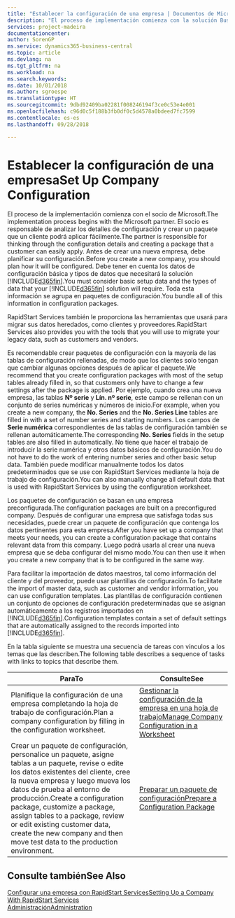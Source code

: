 ```yaml
---
title: "Establecer la configuración de una empresa | Documentos de Microsoft"
description: "El proceso de implementación comienza con la solución Business Central requerida. Toda esta información se agrupa en paquetes de configuración."
services: project-madeira
documentationcenter: 
author: SorenGP
ms.service: dynamics365-business-central
ms.topic: article
ms.devlang: na
ms.tgt_pltfrm: na
ms.workload: na
ms.search.keywords: 
ms.date: 10/01/2018
ms.author: sgroespe
ms.translationtype: HT
ms.sourcegitcommit: 9dbd92409ba02281f008246194f3ce0c53e4e001
ms.openlocfilehash: c96d0c5f188b3fb0df0c5d4578a0bdeed7fc7599
ms.contentlocale: es-es
ms.lasthandoff: 09/28/2018

---
```

# <a name="set-up-company-configuration"></a><span data-ttu-id="759ba-104">Establecer la configuración de una empresa</span><span class="sxs-lookup"><span data-stu-id="759ba-104">Set Up Company Configuration</span></span>
<span data-ttu-id="759ba-105">El proceso de la implementación comienza con el socio de Microsoft.</span><span class="sxs-lookup"><span data-stu-id="759ba-105">The implementation process begins with the Microsoft partner.</span></span> <span data-ttu-id="759ba-106">El socio es responsable de analizar los detalles de configuración y crear un paquete que un cliente podrá aplicar fácilmente.</span><span class="sxs-lookup"><span data-stu-id="759ba-106">The partner is responsible for thinking through the configuration details and creating a package that a customer can easily apply.</span></span> <span data-ttu-id="759ba-107">Antes de crear una nueva empresa, debe planificar su configuración.</span><span class="sxs-lookup"><span data-stu-id="759ba-107">Before you create a new company, you should plan how it will be configured.</span></span> <span data-ttu-id="759ba-108">Debe tener en cuenta los datos de configuración básica y tipos de datos que necesitará la solución [!INCLUDE[d365fin](includes/d365fin_md.md)].</span><span class="sxs-lookup"><span data-stu-id="759ba-108">You must consider basic setup data and the types of data that your [!INCLUDE[d365fin](includes/d365fin_md.md)] solution will require.</span></span> <span data-ttu-id="759ba-109">Toda esta información se agrupa en paquetes de configuración.</span><span class="sxs-lookup"><span data-stu-id="759ba-109">You bundle all of this information in configuration packages.</span></span>

<span data-ttu-id="759ba-110">RapidStart Services también le proporciona las herramientas que usará para migrar sus datos heredados, como clientes y proveedores.</span><span class="sxs-lookup"><span data-stu-id="759ba-110">RapidStart Services also provides you with the tools that you will use to migrate your legacy data, such as customers and vendors.</span></span>  

<span data-ttu-id="759ba-111">Es recomendable crear paquetes de configuración con la mayoría de las tablas de configuración rellenadas, de modo que los clientes solo tengan que cambiar algunas opciones después de aplicar el paquete.</span><span class="sxs-lookup"><span data-stu-id="759ba-111">We recommend that you create configuration packages with most of the setup tables already filled in, so that customers only have to change a few settings after the package is applied.</span></span> <span data-ttu-id="759ba-112">Por ejemplo, cuando crea una nueva empresa, las tablas **Nº serie** y **Lín. nº serie**, este campo se rellenan con un conjunto de series numéricas y números de inicio.</span><span class="sxs-lookup"><span data-stu-id="759ba-112">For example, when you create a new company, the **No. Series** and the **No. Series Line** tables are filled in with a set of number series and starting numbers.</span></span> <span data-ttu-id="759ba-113">Los campos de **Serie numérica** correspondientes de las tablas de configuración también se rellenan automáticamente.</span><span class="sxs-lookup"><span data-stu-id="759ba-113">The corresponding **No. Series** fields in the setup tables are also filled in automatically.</span></span> <span data-ttu-id="759ba-114">No tiene que hacer el trabajo de introducir la serie numérica y otros datos básicos de configuración.</span><span class="sxs-lookup"><span data-stu-id="759ba-114">You do not have to do the work of entering number series and other basic setup data.</span></span> <span data-ttu-id="759ba-115">También puede modificar manualmente todos los datos predeterminados que se use con RapidStart Services mediante la hoja de trabajo de configuración.</span><span class="sxs-lookup"><span data-stu-id="759ba-115">You can also manually change all default data that is used with RapidStart Services by using the configuration worksheet.</span></span>  

<span data-ttu-id="759ba-116">Los paquetes de configuración se basan en una empresa preconfigurada.</span><span class="sxs-lookup"><span data-stu-id="759ba-116">The configuration packages are built on a preconfigured company.</span></span> <span data-ttu-id="759ba-117">Después de configurar una empresa que satisfaga todas sus necesidades, puede crear un paquete de configuración que contenga los datos pertinentes para esta empresa.</span><span class="sxs-lookup"><span data-stu-id="759ba-117">After you have set up a company that meets your needs, you can create a configuration package that contains relevant data from this company.</span></span> <span data-ttu-id="759ba-118">Luego podrá usarla al crear una nueva empresa que se deba configurar del mismo modo.</span><span class="sxs-lookup"><span data-stu-id="759ba-118">You can then use it when you create a new company that is to be configured in the same way.</span></span>  

<span data-ttu-id="759ba-119">Para facilitar la importación de datos maestros, tal como información del cliente y del proveedor, puede usar plantillas de configuración.</span><span class="sxs-lookup"><span data-stu-id="759ba-119">To facilitate the import of master data, such as customer and vendor information, you can use configuration templates.</span></span> <span data-ttu-id="759ba-120">Las plantillas de configuración contienen un conjunto de opciones de configuración predeterminadas que se asignan automáticamente a los registros importados en [!INCLUDE[d365fin](includes/d365fin_md.md)].</span><span class="sxs-lookup"><span data-stu-id="759ba-120">Configuration templates contain a set of default settings that are automatically assigned to the records imported into [!INCLUDE[d365fin](includes/d365fin_md.md)].</span></span>

<span data-ttu-id="759ba-121">En la tabla siguiente se muestra una secuencia de tareas con vínculos a los temas que las describen.</span><span class="sxs-lookup"><span data-stu-id="759ba-121">The following table describes a sequence of tasks with links to topics that describe them.</span></span>

|<span data-ttu-id="759ba-122">**Para**</span><span class="sxs-lookup"><span data-stu-id="759ba-122">**To**</span></span>|<span data-ttu-id="759ba-123">**Consulte**</span><span class="sxs-lookup"><span data-stu-id="759ba-123">**See**</span></span>|  
|------------|-------------|  
|<span data-ttu-id="759ba-124">Planifique la configuración de una empresa completando la hoja de trabajo de configuración.</span><span class="sxs-lookup"><span data-stu-id="759ba-124">Plan a company configuration by filling in the configuration worksheet.</span></span>|[<span data-ttu-id="759ba-125">Gestionar la configuración de la empresa en una hoja de trabajo</span><span class="sxs-lookup"><span data-stu-id="759ba-125">Manage Company Configuration in a Worksheet</span></span>](admin-how-to-manage-company-configuration-in-a-worksheet.md)|  
|<span data-ttu-id="759ba-126">Crear un paquete de configuración, personalice un paquete, asigne tablas a un paquete, revise o edite los datos existentes del cliente, cree la nueva empresa y luego mueva los datos de prueba al entorno de producción.</span><span class="sxs-lookup"><span data-stu-id="759ba-126">Create a configuration package, customize a package, assign tables to a package, review or edit existing customer data, create the new company and then move test data to the production environment.</span></span>|[<span data-ttu-id="759ba-127">Preparar un paquete de configuración</span><span class="sxs-lookup"><span data-stu-id="759ba-127">Prepare a Configuration Package</span></span>](admin-how-to-prepare-a-configuration-package.md)| 

## <a name="see-also"></a><span data-ttu-id="759ba-128">Consulte también</span><span class="sxs-lookup"><span data-stu-id="759ba-128">See Also</span></span>  
[<span data-ttu-id="759ba-129">Configurar una empresa con RapidStart Services</span><span class="sxs-lookup"><span data-stu-id="759ba-129">Setting Up a Company With RapidStart Services</span></span>](admin-set-up-a-company-with-rapidstart.md)  
[<span data-ttu-id="759ba-130">Administración</span><span class="sxs-lookup"><span data-stu-id="759ba-130">Administration</span></span>](admin-setup-and-administration.md)

